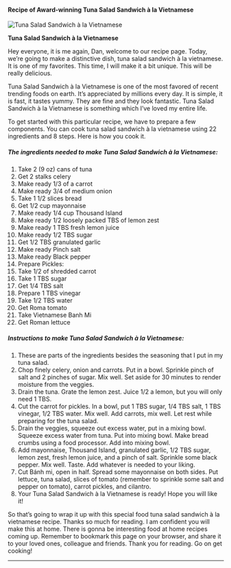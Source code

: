             

#### Recipe of Award-winning Tuna Salad Sandwich à la Vietnamese

![Tuna Salad Sandwich à la Vietnamese](https://img-global.cpcdn.com/recipes/af40e66b2b0fc42b/751x532cq70/tuna-salad-sandwich-a-la-vietnamese-recipe-main-photo.jpg)

**Tuna Salad Sandwich à la Vietnamese**

Hey everyone, it is me again, Dan, welcome to our recipe page. Today, we’re going to make a distinctive dish, tuna salad sandwich à la vietnamese. It is one of my favorites. This time, I will make it a bit unique. This will be really delicious.

Tuna Salad Sandwich à la Vietnamese is one of the most favored of recent trending foods on earth. It’s appreciated by millions every day. It is simple, it is fast, it tastes yummy. They are fine and they look fantastic. Tuna Salad Sandwich à la Vietnamese is something which I’ve loved my entire life.

To get started with this particular recipe, we have to prepare a few components. You can cook tuna salad sandwich à la vietnamese using 22 ingredients and 8 steps. Here is how you cook it.

##### The ingredients needed to make Tuna Salad Sandwich à la Vietnamese:

1.  Take 2 (9 oz) cans of tuna
2.  Get 2 stalks celery
3.  Make ready 1/3 of a carrot
4.  Make ready 3/4 of medium onion
5.  Take 1 1/2 slices bread
6.  Get 1/2 cup mayonnaise
7.  Make ready 1/4 cup Thousand Island
8.  Make ready 1/2 loosely packed TBS of lemon zest
9.  Make ready 1 TBS fresh lemon juice
10.  Make ready 1/2 TBS sugar
11.  Get 1/2 TBS granulated garlic
12.  Make ready Pinch salt
13.  Make ready Black pepper
14.  Prepare Pickles:
15.  Take 1/2 of shredded carrot
16.  Take 1 TBS sugar
17.  Get 1/4 TBS salt
18.  Prepare 1 TBS vinegar
19.  Take 1/2 TBS water
20.  Get Roma tomato
21.  Take Vietnamese Banh Mi
22.  Get Roman lettuce

##### Instructions to make Tuna Salad Sandwich à la Vietnamese:

1.  These are parts of the ingredients besides the seasoning that I put in my tuna salad.
2.  Chop finely celery, onion and carrots. Put in a bowl. Sprinkle pinch of salt and 2 pinches of sugar. Mix well. Set aside for 30 minutes to render moisture from the veggies.
3.  Drain the tuna. Grate the lemon zest. Juice 1/2 a lemon, but you will only need 1 TBS.
4.  Cut the carrot for pickles. In a bowl, put 1 TBS sugar, 1/4 TBS salt, 1 TBS vinegar, 1/2 TBS water. Mix well. Add carrots, mix well. Let rest while preparing for the tuna salad.
5.  Drain the veggies, squeeze out excess water, put in a mixing bowl. Squeeze excess water from tuna. Put into mixing bowl. Make bread crumbs using a food processor. Add into mixing bowl.
6.  Add mayonnaise, Thousand Island, granulated garlic, 1/2 TBS sugar, lemon zest, fresh lemon juice, and a pinch of salt. Sprinkle some black pepper. Mix well. Taste. Add whatever is needed to your liking.
7.  Cut Bánh mi, open in half. Spread some mayonnaise on both sides. Put lettuce, tuna salad, slices of tomato (remember to sprinkle some salt and pepper on tomato), carrot pickles, and cilantro.
8.  Your Tuna Salad Sandwich à la Vietnamese is ready! Hope you will like it!

So that’s going to wrap it up with this special food tuna salad sandwich à la vietnamese recipe. Thanks so much for reading. I am confident you will make this at home. There is gonna be interesting food at home recipes coming up. Remember to bookmark this page on your browser, and share it to your loved ones, colleague and friends. Thank you for reading. Go on get cooking!

* * *